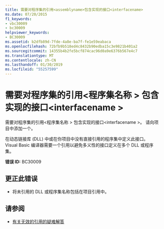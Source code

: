 ```yaml
---
title: 需要对程序集的引用<assemblyname>包含实现的接口<interfacename>
ms.date: 07/20/2015
f1_keywords:
- vbc30009
- bc30009
helpviewer_keywords:
- BC30009
ms.assetid: b2dfb89d-7fde-4a8e-ba7f-fe1e59eabaca
ms.openlocfilehash: 72bfb9b518ed4c8432b90edba15c3e9821b401a2
ms.sourcegitcommit: 14355b4b2fe5bcf874cac96d0a9e6376b567e4c7
ms.translationtype: MT
ms.contentlocale: zh-CN
ms.lasthandoff: 01/30/2019
ms.locfileid: "55257599"
---
```

# <a name="reference-required-to-assembly-assemblyname-containing-the-implemented-interface-interfacename"></a>需要对程序集的引用\<程序集名称 > 包含实现的接口\<interfacename >
需要对程序集的引用\<程序集名称 > 包含实现的接口\<interfacename >。 请向项目中添加一个。  
  
 在动态链接库 (DLL) 中或在你项目中没有直接引用的程序集中定义此接口。 Visual Basic 编译器需要一个引用以避免多义性的接口定义在多个 DLL 或程序集。  
  
 **错误 ID:** BC30009  
  
## <a name="to-correct-this-error"></a>更正此错误  
  
-   将未引用的 DLL 或程序集名称包括在项目引用中。  
  
## <a name="see-also"></a>请参阅

- [有关无效的引用的疑难解答](/visualstudio/ide/troubleshooting-broken-references)

